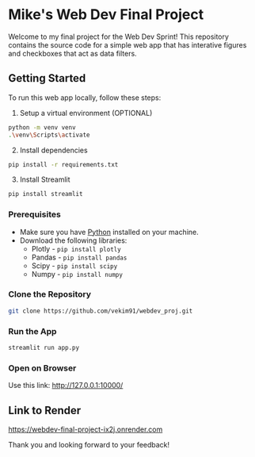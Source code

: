 # Mike's Web Dev Final Project

Welcome to my final project for the Web Dev Sprint! This repository contains the source code for a simple web app that has interative figures and checkboxes that act as data filters.

## Getting Started

To run this web app locally, follow these steps:
1. Setup a virtual environment (OPTIONAL)
```bash
python -m venv venv
.\venv\Scripts\activate
```
2. Install dependencies
```bash
pip install -r requirements.txt
```
3. Install Streamlit
```bash
pip install streamlit
```


### Prerequisites

- Make sure you have [Python](https://www.python.org/) installed on your machine.
- Download the following libraries:
    - Plotly - ``` pip install plotly ```
    - Pandas - ```pip install pandas```
    - Scipy - ```pip install scipy```
    - Numpy - ```pip install numpy```

### Clone the Repository

```bash
git clone https://github.com/vekim91/webdev_proj.git
```

### Run the App

```bash
streamlit run app.py
```

### Open on Browser

Use this link: http://127.0.0.1:10000/

## Link to Render
https://webdev-final-project-ix2j.onrender.com

Thank you and looking forward to your feedback!